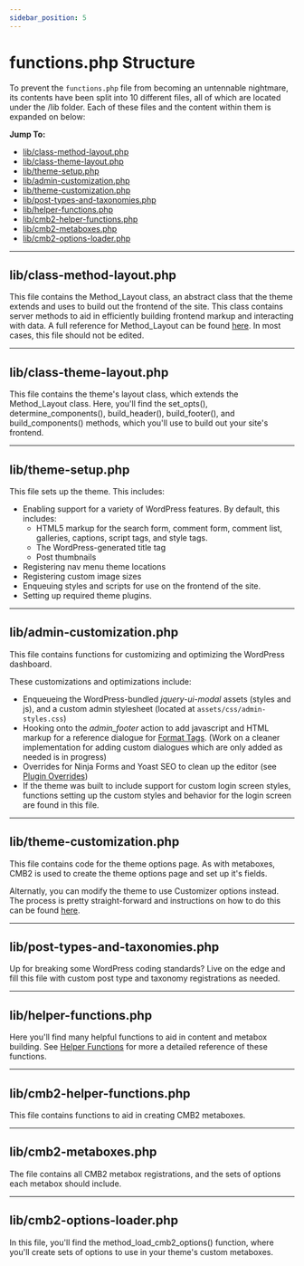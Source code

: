 ```yaml
---
sidebar_position: 5
---
```


# functions.php Structure

To prevent the `functions.php` file from becoming an untennable nightmare, its contents have been split into 10 different files, all of which are located under the /lib folder. Each of these files and the content within them is expanded on below:

**Jump To:**
* [lib/class-method-layout.php](#libclass-method-layoutphp)
* [lib/class-theme-layout.php](#libclass-theme-layoutphp)
* [lib/theme-setup.php](#libtheme-setupphp)
* [lib/admin-customization.php](#libadmin-customizationphp)
* [lib/theme-customization.php](#libtheme-customizationphp)
* [lib/post-types-and-taxonomies.php](#libpost-types-and-taxonomiesphp)
* [lib/helper-functions.php](#libhelper-functionsphp)
* [lib/cmb2-helper-functions.php](#libcmb2-helper-functionsphp)
* [lib/cmb2-metaboxes.php](#libcmb2-metaboxesphp)
* [lib/cmb2-options-loader.php](#libcmb2-options-loaderphp)

----

## lib/class-method-layout.php

This file contains the Method_Layout class, an abstract class that the theme extends and uses to build out the frontend of the site. This class contains server methods to aid in efficiently building frontend markup and interacting with data. A full reference for Method_Layout can be found [here](https://github.com/pixelwatt/method/wiki/Helper-Functions). In most cases, this file should not be edited.

----

## lib/class-theme-layout.php

This file contains the theme's layout class, which extends the Method_Layout class. Here, you'll find the set_opts(), determine_components(), build_header(), build_footer(), and build_components() methods, which you'll use to build out your site's frontend.

----

## lib/theme-setup.php

This file sets up the theme. This includes:
* Enabling support for a variety of WordPress features. By default, this includes:
  * HTML5 markup for the search form, comment form, comment list, galleries, captions, script tags, and style tags.
  * The WordPress-generated title tag
  * Post thumbnails
* Registering nav menu theme locations
* Registering custom image sizes
* Enqueuing styles and scripts for use on the frontend of the site.
* Setting up required theme plugins.

----

## lib/admin-customization.php

This file contains functions for customizing and optimizing the WordPress dashboard.

These customizations and optimizations include:
* Enqueueing the WordPress-bundled _jquery-ui-modal_ assets (styles and js), and a custom admin stylesheet (located at `assets/css/admin-styles.css`)
* Hooking onto the _admin\_footer_ action to add javascript and HTML markup for a reference dialogue for [Format Tags](https://github.com/pixelwatt/method/wiki/Format-Tags). (Work on a cleaner implementation for adding custom dialogues which are only added as needed is in progress)
* Overrides for Ninja Forms and Yoast SEO to clean up the editor (see [Plugin Overrides](https://github.com/pixelwatt/method/wiki/Plugin-Overrides))
* If the theme was built to include support for custom login screen styles, functions setting up the custom styles and behavior for the login screen are found in this file.

----

## lib/theme-customization.php

This file contains code for the theme options page. As with metaboxes, CMB2 is used to create the theme options page and set up it's fields.

Alternatly, you can modify the theme to use Customizer options instead. The process is pretty straight-forward and instructions on how to do this can be found [here](https://github.com/pixelwatt/method/wiki/Use-The-Customizer).

----

## lib/post-types-and-taxonomies.php

Up for breaking some WordPress coding standards? Live on the edge and fill this file with custom post type and taxonomy registrations as needed.

----

## lib/helper-functions.php 

Here you'll find many helpful functions to aid in content and metabox building. See [Helper Functions](https://github.com/pixelwatt/method/wiki/Helper-Functions) for more a detailed reference of these functions.

----

## lib/cmb2-helper-functions.php

This file contains functions to aid in creating CMB2 metaboxes.

----

## lib/cmb2-metaboxes.php

The file contains all CMB2 metabox registrations, and the sets of options each metabox should include.

----

## lib/cmb2-options-loader.php

In this file, you'll find the method_load_cmb2_options() function, where you'll create sets of options to use in your theme's custom metaboxes.